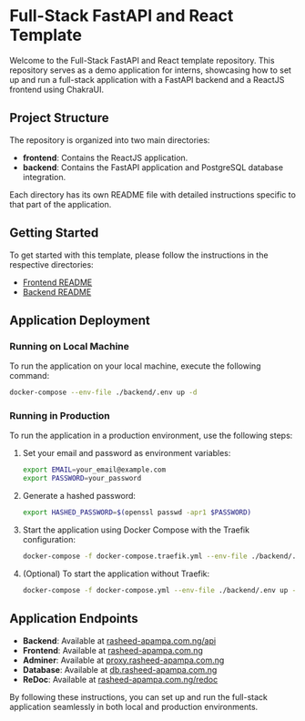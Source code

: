 # Full-Stack FastAPI and React Template

Welcome to the Full-Stack FastAPI and React template repository. This repository serves as a demo application for interns, showcasing how to set up and run a full-stack application with a FastAPI backend and a ReactJS frontend using ChakraUI.

## Project Structure

The repository is organized into two main directories:

- **frontend**: Contains the ReactJS application.
- **backend**: Contains the FastAPI application and PostgreSQL database integration.

Each directory has its own README file with detailed instructions specific to that part of the application.

## Getting Started

To get started with this template, please follow the instructions in the respective directories:

- [Frontend README](./frontend/README.md)
- [Backend README](./backend/README.md)

## Application Deployment

### Running on Local Machine

To run the application on your local machine, execute the following command:

```bash
docker-compose --env-file ./backend/.env up -d
```

### Running in Production

To run the application in a production environment, use the following steps:

1. Set your email and password as environment variables:

    ```bash
    export EMAIL=your_email@example.com
    export PASSWORD=your_password
    ```

2. Generate a hashed password:

    ```bash
    export HASHED_PASSWORD=$(openssl passwd -apr1 $PASSWORD)
    ```

3. Start the application using Docker Compose with the Traefik configuration:

    ```bash
    docker-compose -f docker-compose.traefik.yml --env-file ./backend/.env up -d
    ```

4. (Optional) To start the application without Traefik:

    ```bash
    docker-compose -f docker-compose.yml --env-file ./backend/.env up -d
    ```

## Application Endpoints

- **Backend**: Available at [rasheed-apampa.com.ng/api](https://rasheed-apampa.com.ng/api)
- **Frontend**: Available at [rasheed-apampa.com.ng](https://rasheed-apampa.com.ng)
- **Adminer**: Available at [proxy.rasheed-apampa.com.ng](https://proxy.rasheed-apampa.com.ng)
- **Database**: Available at [db.rasheed-apampa.com.ng](https://db.rasheed-apampa.com.ng)
- **ReDoc**: Available at [rasheed-apampa.com.ng/redoc](https://rasheed-apampa.com.ng/redoc)

By following these instructions, you can set up and run the full-stack application seamlessly in both local and production environments.